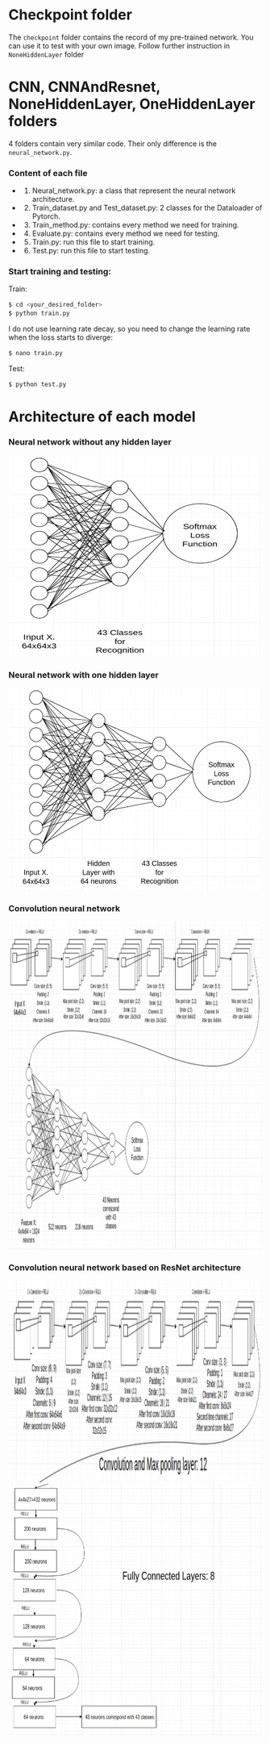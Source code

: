 # Checkpoint folder

The `checkpoint` folder contains the record of my pre-trained network. You can use it to test with your own image. Follow further instruction in `NoneHiddenLayer` folder

# CNN, CNNAndResnet, NoneHiddenLayer, OneHiddenLayer folders

4 folders contain very similar code. Their only difference is the `neural_network.py`.

### Content of each file
* 1) Neural_network.py: a class that represent the neural network architecture.
* 2) Train_dataset.py and Test_dataset.py: 2 classes for the Dataloader of Pytorch.
* 3) Train_method.py: contains every method we need for training.
* 4) Evaluate.py: contains every method we need for testing.
* 5) Train.py: run this file to start training.
* 6) Test.py: run this file to start testing.

### Start training and testing:

Train:
```bash
$ cd <your_desired_folder>
$ python train.py
```
I do not use learning rate decay, so you need to change the learning rate when the loss starts to diverge:
```bash
$ nano train.py
```
Test:
```bash
$ python test.py
```
# Architecture of each model

### Neural network without any hidden layer

<p align="center">
<img src="https://github.com/phvietan/Traffic-Sign-Recognition/blob/master/img/NormalNN.png" height="400" width="500">
</p>

### Neural network with one hidden layer

<p align="center">
<img src="https://github.com/phvietan/Traffic-Sign-Recognition/blob/master/img/NNWithOneHiddenLayer.png" height="400" width="500">
</p>

### Convolution neural network

<p align="center">
<img src="https://github.com/phvietan/Traffic-Sign-Recognition/blob/master/img/CNN.png" height="650" width="850">
</p>

### Convolution neural network based on ResNet architecture

<p align="center">
<img src="https://github.com/phvietan/Traffic-Sign-Recognition/blob/master/img/CNNWithResNet1.png" height="400" width="700">
<img src="https://github.com/phvietan/Traffic-Sign-Recognition/blob/master/img/CNNWithResNet2.png" height="500" width="700">
</p>
